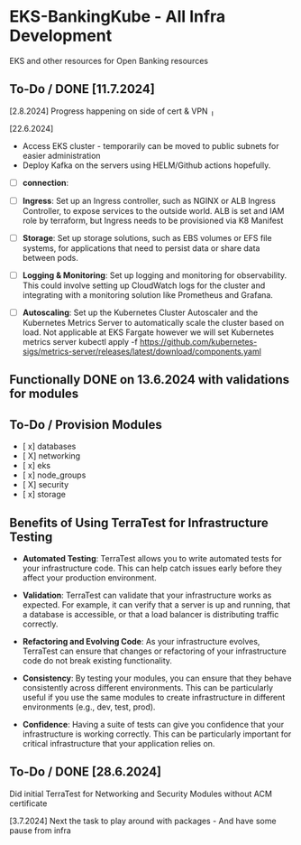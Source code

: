 # EKS-BankingKube - All Infra Development
EKS and other resources for Open Banking resources

## To-Do / DONE [11.7.2024]

[2.8.2024] Progress happening on side of cert & VPN
╷
<!-- │ Error: creating EC2 Client VPN Endpoint: operation error EC2: CreateClientVpnEndpoint, https response error StatusCode: 400, RequestID: 70d6a0e9-8356-43e3-9819-d730b57949e5, api error MissingParameter: Mutual authentication is required but is missing in the request
│
│   with module.client_vpn.aws_ec2_client_vpn_endpoint.aws_client_vpn_endpoint,
│   on modules/aws_client_vpn/aws_client_vpn.tf line 1, in resource "aws_ec2_client_vpn_endpoint" "aws_client_vpn_endpoint":
│    1: resource "aws_ec2_client_vpn_endpoint" "aws_client_vpn_endpoint" {
│
╵
╷
│ Error: creating ELBv2 application Load Balancer (eks-alb): InvalidConfigurationRequest: A load balancer cannot be attached to multiple subnets in the same Availability Zone
│       status code: 400, request id: 8908f805-4b1f-413e-ab40-38084059d817
│
│   with module.networking.aws_lb.eks_alb,
│   on modules/networking/alb.tf line 21, in resource "aws_lb" "eks_alb":
│   21: resource "aws_lb" "eks_alb" {
│
╵
╷
│ Error: missing devsbridge.com DNS validation record: _7a54dd9293e8bbe334cc5666ac9ad75e.devsbridge.com
│
│   with module.security.aws_acm_certificate_validation.cert[0],
│   on modules/security/acm.tf line 13, in resource "aws_acm_certificate_validation" "cert":
│   13: resource "aws_acm_certificate_validation" "cert" {
│
╵ -->

[22.6.2024]
- Access EKS cluster - temporarily can be moved to public subnets for easier administration
- Deploy Kafka on the servers using HELM/Github actions hopefully.

- [ ] **connection**:

- [ ] **Ingress**: Set up an Ingress controller, such as NGINX or ALB Ingress Controller, to expose services to the outside world. ALB is set and IAM role by terraform, but Ingress needs to be provisioned via K8 Manifest
- [ ] **Storage**: Set up storage solutions, such as EBS volumes or EFS file systems, for applications that need to persist data or share data between pods.
- [ ] **Logging & Monitoring**: Set up logging and monitoring for observability. This could involve setting up CloudWatch logs for the cluster and integrating with a monitoring solution like Prometheus and Grafana.
- [ ] **Autoscaling**: Set up the Kubernetes Cluster Autoscaler and the Kubernetes Metrics Server to automatically scale the cluster based on load. Not applicable at EKS Fargate however we will set Kubernetes metrics server kubectl apply -f https://github.com/kubernetes-sigs/metrics-server/releases/latest/download/components.yaml
## Functionally DONE on 13.6.2024 with validations for modules

## To-Do / Provision Modules
- [ x] databases
- [ X] networking
- [ x] eks
- [ x] node_groups
- [ X] security
- [ x] storage


## Benefits of Using TerraTest for Infrastructure Testing

- **Automated Testing**: TerraTest allows you to write automated tests for your infrastructure code. This can help catch issues early before they affect your production environment.

- **Validation**: TerraTest can validate that your infrastructure works as expected. For example, it can verify that a server is up and running, that a database is accessible, or that a load balancer is distributing traffic correctly.

- **Refactoring and Evolving Code**: As your infrastructure evolves, TerraTest can ensure that changes or refactoring of your infrastructure code do not break existing functionality.

- **Consistency**: By testing your modules, you can ensure that they behave consistently across different environments. This can be particularly useful if you use the same modules to create infrastructure in different environments (e.g., dev, test, prod).

- **Confidence**: Having a suite of tests can give you confidence that your infrastructure is working correctly. This can be particularly important for critical infrastructure that your application relies on.

## To-Do / DONE [28.6.2024]

Did initial TerraTest for Networking and Security Modules without ACM certificate

[3.7.2024] Next the task to play around with packages - And have some pause from infra
